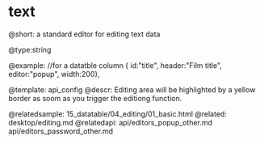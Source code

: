 text
=============


@short: a standard editor for editing text data
	

@type:string 

@example:
//for a datatble column
{ id:"title",	header:"Film title", editor:"popup", width:200},

@template:	api_config
@descr: 
Editing area will be highlighted by a yellow border as soom as you trigger the editiong function. 

@relatedsample:
	15_datatable/04_editing/01_basic.html
@related:
	desktop/editing.md
@relatedapi:
	api/editors_popup_other.md
    api/editors_password_other.md
	


